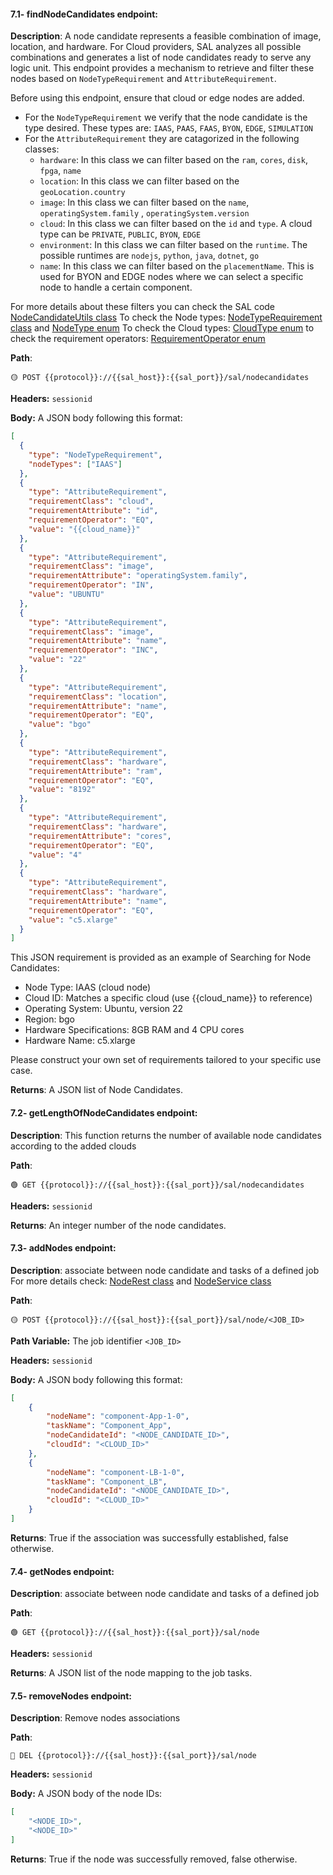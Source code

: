 #### 7.1- findNodeCandidates endpoint:

**Description**:
A node candidate represents a feasible combination of image, location, and hardware. For Cloud providers, SAL analyzes all possible combinations and generates a list of node candidates ready to serve any logic unit. This endpoint provides a mechanism to retrieve and filter these nodes based on `NodeTypeRequirement` and `AttributeRequirement`.

Before using this endpoint, ensure that cloud or edge nodes are added.

*   For the `NodeTypeRequirement` we verify that the node candidate is the type desired. These types are: `IAAS`, `PAAS`, `FAAS`, `BYON`, `EDGE`, `SIMULATION`
*   For the `AttributeRequirement` they are catagorized in the following classes:
    *   `hardware`: In this class we can filter based on the `ram`, `cores`, `disk`, `fpga`, `name`
    *   `location`: In this class we can filter based on the `geoLocation.country`
    *   `image`: In this class we can filter based on the  `name`, `operatingSystem.family` , `operatingSystem.version`
    *   `cloud`: In this class we can filter based on the `id` and `type`. A cloud type can be `PRIVATE`, `PUBLIC`, `BYON`, `EDGE`
    *   `environment`: In this class we can filter based on the `runtime`. The possible runtimes are `nodejs`, `python`, `java`, `dotnet`, `go`
    *   `name`: In this class we can filter based on the `placementName`. This is used for BYON and EDGE nodes where we can select a specific node to handle a certain component.

For more details about these filters you can check the SAL code [NodeCandidateUtils class](https://github.com/ow2-proactive/scheduling-abstraction-layer/blob/master/sal-service/src/main/java/org/ow2/proactive/sal/service/nc/NodeCandidateUtils.java) To check the Node types: [NodeTypeRequirement class](https://github.com/ow2-proactive/scheduling-abstraction-layer/blob/master/sal-common/src/main/java/org/ow2/proactive/sal/model/NodeTypeRequirement.java) and [NodeType enum](https://github.com/ow2-proactive/scheduling-abstraction-layer/blob/master/sal-common/src/main/java/org/ow2/proactive/sal/model/NodeType.java) To check the Cloud types: [CloudType enum](https://github.com/ow2-proactive/scheduling-abstraction-layer/blob/master/sal-common/src/main/java/org/ow2/proactive/sal/model/CloudType.java) to check the requirement operators: [RequirementOperator enum](https://github.com/ow2-proactive/scheduling-abstraction-layer/blob/master/sal-common/src/main/java/org/ow2/proactive/sal/model/RequirementOperator.java)

**Path**:

```url
🟡 POST {{protocol}}://{{sal_host}}:{{sal_port}}/sal/nodecandidates
```

**Headers:** `sessionid`

**Body:** A JSON body following this format:

```json
[
  {
    "type": "NodeTypeRequirement",
    "nodeTypes": ["IAAS"]
  },
  {
    "type": "AttributeRequirement",
    "requirementClass": "cloud",
    "requirementAttribute": "id",
    "requirementOperator": "EQ",
    "value": "{{cloud_name}}"
  },
  {
    "type": "AttributeRequirement",
    "requirementClass": "image",
    "requirementAttribute": "operatingSystem.family",
    "requirementOperator": "IN",
    "value": "UBUNTU"
  },
  {
    "type": "AttributeRequirement",
    "requirementClass": "image",
    "requirementAttribute": "name",
    "requirementOperator": "INC",
    "value": "22"
  },
  {
    "type": "AttributeRequirement",
    "requirementClass": "location",
    "requirementAttribute": "name",
    "requirementOperator": "EQ",
    "value": "bgo"
  },
  {
    "type": "AttributeRequirement",
    "requirementClass": "hardware",
    "requirementAttribute": "ram",
    "requirementOperator": "EQ",
    "value": "8192"
  },
  {
    "type": "AttributeRequirement",
    "requirementClass": "hardware",
    "requirementAttribute": "cores",
    "requirementOperator": "EQ",
    "value": "4"
  },
  {
    "type": "AttributeRequirement",
    "requirementClass": "hardware",
    "requirementAttribute": "name",
    "requirementOperator": "EQ",
    "value": "c5.xlarge"
  }
]
```
This JSON requirement is provided as an example of Searching for Node Candidates:
- Node Type: IAAS (cloud node)
- Cloud ID: Matches a specific cloud (use {{cloud_name}} to reference)
- Operating System: Ubuntu, version 22
- Region: bgo
- Hardware Specifications: 8GB RAM and 4 CPU cores
- Hardware Name: c5.xlarge

Please construct your own set of requirements tailored to your specific use case.


**Returns**: A JSON list of Node Candidates.

#### 7.2- getLengthOfNodeCandidates endpoint:

**Description**: This function returns the number of available node candidates according to the added clouds

**Path**:

```url
🟢 GET {{protocol}}://{{sal_host}}:{{sal_port}}/sal/nodecandidates
```

**Headers:** `sessionid`

**Returns**: An integer number of the node candidates.

#### 7.3- addNodes endpoint:

**Description**: associate between node candidate and tasks of a defined job For more details check: [NodeRest class](https://github.com/ow2-proactive/scheduling-abstraction-layer/blob/master/sal-service/src/main/java/org/ow2/proactive/sal/service/rest/NodeRest.java) and [NodeService class](https://github.com/ow2-proactive/scheduling-abstraction-layer/blob/master/sal-service/src/main/java/org/ow2/proactive/sal/service/service/NodeService.java)

**Path**:

```url
🟡 POST {{protocol}}://{{sal_host}}:{{sal_port}}/sal/node/<JOB_ID>
```

**Path Variable:** The job identifier `<JOB_ID>`

**Headers:** `sessionid`

**Body:** A JSON body following this format:

```json
[
    {
        "nodeName": "component-App-1-0",
        "taskName": "Component_App",
        "nodeCandidateId": "<NODE_CANDIDATE_ID>",
        "cloudId": "<CLOUD_ID>"
    },
    {
        "nodeName": "component-LB-1-0",
        "taskName": "Component_LB",
        "nodeCandidateId": "<NODE_CANDIDATE_ID>",
        "cloudId": "<CLOUD_ID>"
    }
]
```

**Returns**: True if the association was successfully established, false otherwise.

#### 7.4- getNodes endpoint:

**Description**: associate between node candidate and tasks of a defined job

**Path**:

```url
🟢 GET {{protocol}}://{{sal_host}}:{{sal_port}}/sal/node
```

**Headers:** `sessionid`

**Returns**: A JSON list of the node mapping to the job tasks.

#### 7.5- removeNodes endpoint:

**Description**: Remove nodes associations

**Path**:

```url
🔴 DEL {{protocol}}://{{sal_host}}:{{sal_port}}/sal/node
```

**Headers:** `sessionid`

**Body:** A JSON body of the node IDs:

```json
[
    "<NODE_ID>",
    "<NODE_ID>"
]
```

**Returns**: True if the node was successfully removed, false otherwise.
